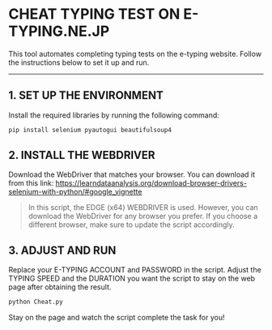 # CHEAT TYPING TEST ON E-TYPING.NE.JP

This tool automates completing typing tests on the e-typing website. Follow the instructions below to set it up and run.

---

## 1. SET UP THE ENVIRONMENT

Install the required libraries by running the following command:

```bash
pip install selenium pyautogui beautifulsoup4
```

## 2. INSTALL THE WEBDRIVER

Download the WebDriver that matches your browser. You can download it from this link:
https://learndataanalysis.org/download-browser-drivers-selenium-with-python/#google_vignette

> In this script, the EDGE (x64) WEBDRIVER is used. However, you can download the WebDriver for any browser you prefer. If you choose a different browser, make sure to update the script accordingly.

## 3. ADJUST AND RUN

Replace your E-TYPING ACCOUNT and PASSWORD in the script.
Adjust the TYPING SPEED and the DURATION you want the script to stay on the web page after obtaining the result.

```bash
python Cheat.py
```

Stay on the page and watch the script complete the task for you!

